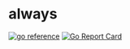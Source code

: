# always
[![go reference](https://pkg.go.dev/badge/github.com/wafer-bw/go-toolbox/always.svg)](https://pkg.go.dev/github.com/wafer-bw/go-toolbox/always)
[![Go Report Card](https://goreportcard.com/badge/github.com/wafer-bw/go-toolbox/always)](https://goreportcard.com/report/github.com/wafer-bw/go-toolbox/always)
